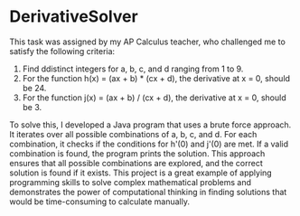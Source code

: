 # DerivativeSolver
This task was assigned by my AP Calculus teacher, who challenged me to satisfy the following criteria:
1. Find ddistinct integers for a, b, c, and d ranging from 1 to 9.
2. For the function h(x) = (ax + b) * (cx + d), the derivative at x = 0, should be 24.
3. For the function j(x) = (ax + b) / (cx + d), the derivative at x = 0, should be 3.

To solve this, I developed a Java program that uses a brute force approach. It iterates over all possible combinations of a, b, c, and d. For each combination, it checks if the conditions for h'(0) and j'(0) are met. If a valid combination is found, the program prints the solution. This approach ensures that all possible combinations are explored, and the correct solution is found if it exists. This project is a great example of applying programming skills to solve complex mathematical problems and demonstrates the power of computational thinking in finding solutions that would be time-consuming to calculate manually.
